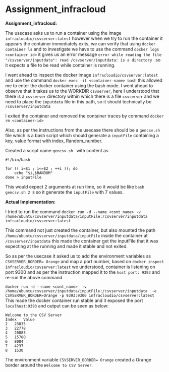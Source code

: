 
# Assignment_infracloud
**Assignment_infracloud:**

The usecase asks us to run a container using the image `infracloudio/csvserver:latest` however when we try to run the container it appears the container immediately exits, we can verify that using `docker container ls` and to investigate we have to use the command `docker logs <container id>` it gives us an error message `error while reading the file "/csvserver/inputdata": read /csvserver/inputdata: is a directory `
so it expects a file to be read while container is running.

I went ahead to inspect the docker image `infracloudio/csvserver:latest` and use the command `docker exec -it <container-name> bash` this allowed me to enter the docker container using the bash mode. I went ahead to observe that it takes us to the WORKDIR `csvserver`, here I understood that there is a `csvserver` directory within which there is a file `csvserver` and we need to place the `inputdata` file in this path, so it should technically be `/csvserver/inputdata` 

I exited the container and removed the container traces by command `docker rm <container-id> `

Also, as per the instructions from the usecase there should be a `gencsv.sh ` file which is a bash script which should generate a `inputFile` containing a key, value format with index, Random_number.

Created a script name `gencsv.sh ` with content as
```
#!/bin/bash

for (( i=$1 ; i<=$2 ; ++i )); do
    echo "$i,$RANDOM"
done > inputFile
```

This would expect 2 arguments at run time, so it would be like `bash gencsv.sh 2 8` so it generate the `inputFile` with 7 values.

**Actual Implementation:**


I tried to run the command `docker run -d --name <cont_name> -v /home/ubuntu/csvserver/inputdata/inputFile:/csvserver/inputdata infracloudio/csvserver:latest`

This command not just created the container, but also mounted the path `/home/ubuntu/csvserver/inputdata/inputFile` inside the container at `/csvserver/inputdata` this made the container get the inputFile that it was expecting at the running and made it stable and not exited.

So as per the usecase it asked us to add the environment variables as `CSVSERVER_BORDER= Orange` and map a port number, based on `docker inspect infracloudio/csvserver:latest` we understood, container is listening on port 9300 and as per the instruction mapped it to the `host port: 9393` and re-run the above command 

`docker run -d --name <cont_name>  -v /home/ubuntu/csvserver/inputdata/inputFile:/csvserver/inputdata  -e CSVSERVER_BORDER=Orange -p 9393:9300 infracloudio/csvserver:latest` This made the docker container run stable and it exposed the port `localhost:9393` and output can be seen as below:

```
Welcome to the CSV Server
Index	Value
2	23835
3	22778
4	20883
5	15780
6	8004
7	4237
8	1530
```

The environment variable  `CSVSERVER_BORDER= Orange` created a Orange border around the `Welcome to CSV Server`.
